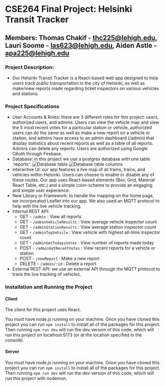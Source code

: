 # CSE264 Final Project: Helsinki Transit Tracker
## Members: Thomas Chakif - thc225@lehigh.edu, Lauri Soome - las623@lehigh.edu, Aiden Astle - apa225@lehigh.edu

### Project Description:
* Our Helsinki Transit Tracker is a React-based web app designed to help users track public transportation in the city of Helsinki, as well as make/view reports made regarding ticket inspectors on various vehicles and stations. 

### Project Specifications
* User Accounts & Roles: there are 3 different roles for this project: users, authorized users, and admins. Users can view the vehicle map and view the 5 most recent votes for a particular station or vehicle, authorized users can do the same as well as make a new report on a vehicle or station, and admins have access to an admin dashboard (/admin) that display statistics about recent reports as well as a table of all reports. Admins can delete any reports. Users are authorized using Google OAuth through Firebase.
* Database: in this project we use a postgres database with one table 'reports':
![Database table](https://github.com/cse264/finalproject-fullstack-ThomasChakif/blob/main/img/table.png)
![Database table columns](https://github.com/cse264/finalproject-fullstack-ThomasChakif/blob/main/img/tableColumns.png)
* Interactive UI: our app features a live map of all trams, trains, and vehicles within Helsinki. Users can choose to enable or disable any of these routes. Our app uses React-based elements (Box, Grid, Material React Table, etc.) and a simple color-scheme to provide an engaging and simple user experience. 
* New Library or Framework: to handle the mapping on the home page, we incorporated Leaflet into our app. We also used an MQTT protocol to help with the live vehicle tracking.
* Internal REST API:
  * GET - `/admin` : View all reports
  * GET - `/adminVehicleResults` : View average vehicle inspector count
  * GET - `/adminStationResults` : View average station inspector count
  * GET - `/adminTopVehicle` : View vehicle with highest all-time inspector count
  * GET - `/adminGetTodaysVotes` : View number of reports made today
  * POST - `/adminGetRecentVotes` : View recent reports for a vehicle or station
  * POST - `/newReport` : Make a new report
  * DELETE - `/admin/:id` : Delete a report
* External REST API: we use an external API through the MQTT protocol to track the live tracking of vehicles.


### Installation and Running the Project

#### Client
The client for this project uses React.

You must have node.js running on your machine. Once you have cloned this project you can run `npm install` to install all of the packages for this project. Then running `npm run dev` will run the dev version of this code, which will run this project on localhost:5173 (or at the location specified in the console).

#### Server
You must have node.js running on your machine. Once you have cloned this project you can run `npm install` to install all of the packages for this project. Then running `npm run dev` will run the dev version of this code, which will run this project with nodemon.
